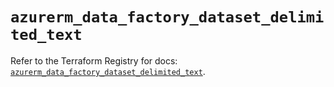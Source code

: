 # `azurerm_data_factory_dataset_delimited_text`

Refer to the Terraform Registry for docs: [`azurerm_data_factory_dataset_delimited_text`](https://registry.terraform.io/providers/hashicorp/azurerm/4.12.0/docs/resources/data_factory_dataset_delimited_text).
